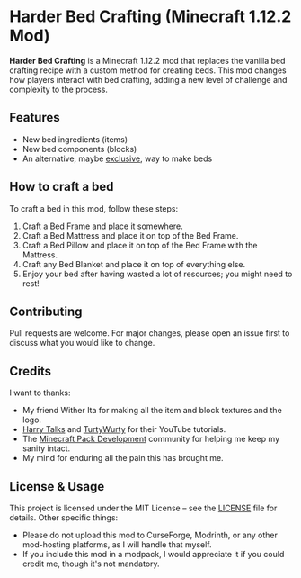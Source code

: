 # Harder Bed Crafting (Minecraft 1.12.2 Mod)

**Harder Bed Crafting** is a Minecraft 1.12.2 mod that replaces the vanilla bed crafting recipe with a custom method for creating beds. This mod changes how players interact with bed crafting, adding a new level of challenge and complexity to the process.

## Features
- New bed ingredients (items)
- New bed components (blocks)
- An alternative, maybe [exclusive](https://en.wikipedia.org/wiki/Exclusive_relationship_(programming)), way to make beds
  <!--Relational Model gag, that's high-level humor right there-->

## How to craft a bed
To craft a bed in this mod, follow these steps:
1. Craft a Bed Frame and place it somewhere.
2. Craft a Bed Mattress and place it on top of the Bed Frame.
3. Craft a Bed Pillow and place it on top of the Bed Frame with the Mattress.
4. Craft any Bed Blanket and place it on top of everything else.
5. Enjoy your bed after having wasted a lot of resources; you might need to rest!

## Contributing
Pull requests are welcome. For major changes, please open an issue first to discuss what you would like to change.

## Credits
I want to thanks:
- My friend Wither Ita for making all the item and block textures and the logo.
- [Harry Talks](https://www.youtube.com/@HarrysTechReviews) and [TurtyWurty](https://www.youtube.com/@TurtyWurty) for their YouTube tutorials.
- The [Minecraft Pack Development](https://discord.gg/KDaRXQzK) community for helping me keep my sanity intact.
- My mind for enduring all the pain this has brought me.

## License & Usage
This project is licensed under the MIT License – see the [LICENSE](LICENSE) file for details.
Other specific things:
- Please do not upload this mod to CurseForge, Modrinth, or any other mod-hosting platforms, as I will handle that myself.
- If you include this mod in a modpack, I would appreciate it if you could credit me, though it's not mandatory.
